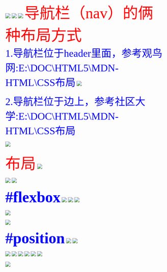 ![](Note_files/1.jpg)
![](Note_files/2.jpg)
![](Note_files/3.jpg)
 <font color=red size=10 face="宋体">导航栏（nav）的俩种布局方式</font>
 <br/>
 <font color=blue size=6 face="宋体">1.导航栏位于header里面，参考观鸟网:E:\DOC\HTML5\MDN-HTML\CSS布局</font>
![](Note_files/5.jpg)

 <font color=blue size=6 face="宋体">2.导航栏位于边上，参考社区大学:E:\DOC\HTML5\MDN-HTML\CSS布局</font>

![](Note_files/4.jpg)

 <font color=red size=10 face="宋体">布局</font>
 ![](Note_files/6.jpg)
 
 ![](Note_files/8.jpg)
 ![](Note_files/7.jpg)
 
 
 <font color=blue size=8 face="宋体">**#flexbox**</font>
 ![](Note_files/9.jpg)
 ![](Note_files/10.jpg)
 ![](Note_files/11.jpg)
 
 ![](Note_files/12.jpg)
 
 ![](Note_files/13.jpg)
 
  <font color=blue size=8 face="宋体">**#position**</font>
  ![](Note_files/14.jpg)
  ![](Note_files/15.jpg)
  
  ![](Note_files/16.jpg)
  ![](Note_files/17.jpg)
  ![](Note_files/18.jpg)
  ![](Note_files/19.jpg)
  ![](Note_files/20.jpg)
  ![](Note_files/21.jpg)
  
  ![](Note_files/22.jpg)